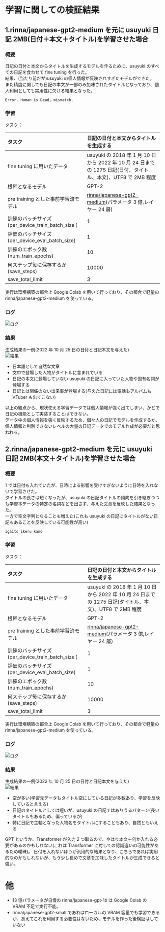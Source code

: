# 学習に関しての検証結果

## 1.rinna/japanese-gpt2-medium を元に usuyuki 日記 2MB(日付＋本文＋タイトル)を学習させた場合

### 概要

日記の日付と本文からタイトルを生成するモデルを作るために、usuyuki のすべての日記を食わせて fine tuning を行った。  
結果、(当たり前だが)usuyuki の個人情報が反映されすぎたモデルができた。  
また精度に関しても日記の本文が一部のみ加味されたタイトルとなっており、個人利用としても実用性に欠ける結果となった。

```
Error. Human is Dead, mismatch.
```

### 学習

タスク：

| タスク                                           | 日記の日付と本文からタイトルを生成する                                                                                                                                                                                                                                                                                                                 |
| :----------------------------------------------- | :----------------------------------------------------------------------------------------------------------------------------------------------------------------------------------------------------------------------------------------------------------------------------------------------------------------------------------------------------- |
| fine tuning に用いたデータ                       | usuyuki の 2018 年 1 月 10 日から 2022 年 10 月 24 日までの 1275 日記(日付、タイトル、本文)、UTF8 で 2MB 程度                                                                                                                                                                                                                                          |
| 根幹となるモデル                                 | GPT-2                                                                                                                                                                                                                                                                                                                                                  |
| pre training とした事前学習済モデル              | [rinna/japanese-gpt2-medium](https://huggingface.co/rinna/japanese-gpt2-medium?text=%E7%94%9F%E5%91%BD%E3%80%81%E5%AE%87%E5%AE%99%E3%80%81%E3%81%9D%E3%81%97%E3%81%A6%E4%B8%87%E7%89%A9%E3%81%AB%E3%81%A4%E3%81%84%E3%81%A6%E3%81%AE%E7%A9%B6%E6%A5%B5%E3%81%AE%E7%96%91%E5%95%8F%E3%81%AE%E7%AD%94%E3%81%88%E3%81%AF)(パラメータ 3 億,レイヤー 24 層) |
| 訓練のバッチサイズ(per_device_train_batch_size ) | 1                                                                                                                                                                                                                                                                                                                                                      |
| 評価のバッチサイズ(per_device_eval_batch_size)   | 1                                                                                                                                                                                                                                                                                                                                                      |
| 訓練のエポック数(num_train_epochs)               | 10                                                                                                                                                                                                                                                                                                                                                     |
| 何ステップ毎に保存するか(save_steps)             | 10000                                                                                                                                                                                                                                                                                                                                                  |
| save_total_limit                                 | 3                                                                                                                                                                                                                                                                                                                                                      |

実行は環境構築の都合上 Google Colab を用いて行っており、その都合で軽量の rinna/japanese-gpt2-medium を使っている。

### ログ

![ログ](https://user-images.githubusercontent.com/63891531/197667477-8ef24c54-5c8d-4d90-b7da-7e154f9aa420.jpg)

### 結果

生成結果の一例(2022 年 10 月 25 日の日付と日記本文を与えた)  
![結果](https://user-images.githubusercontent.com/63891531/197664065-25271426-e2a0-48dd-9af4-f5c3a59f9c9f.png)

- 日本語として自然な文章
- 文中で登場した人物がタイトルに含まれている
- 日記の本文に登場していない usuyuki の日記に入っていた人物や固有名詞が登場する
- 日記とは関係のない出来事が登場する(与えた日記には電話もアルバムも VTuber も出てこない)

以上の観点から、現状使える学習データでは個人情報が強く出てしまい、かどで日記の機能として実装することはできない。  
データ中の個人情報を強く反映するため、個々人の日記でモデルを作成するか、個人情報と判別できないレベルの大量の日記データでのモデル作成が必要だと思われる。

## 2.rinna/japanese-gpt2-medium を元に usuyuki 日記 2MB(本文＋タイトル)を学習させた場合

### 概要

1 では日付も入れていたが、日時による影響を受けすぎないように日時を入れないで学習させた。  
タイトルの長さは短くなったが、usuyuki の日記タイトルの傾向を引き継ぎつつも学習本データの特定の名詞などを出さず、与えた文章を反映した結果となった。  
一方で空文字列となることも増えた(これも usuyuki の日記にタイトルがない日記もあることを反映している可能性が高い)

```
igaito ikeru kamo
```

### 学習

タスク：

| タスク                                           | 日記の日付と本文からタイトルを生成する                                                                                                                                                                                                                                                                                                                 |
| :----------------------------------------------- | :----------------------------------------------------------------------------------------------------------------------------------------------------------------------------------------------------------------------------------------------------------------------------------------------------------------------------------------------------- |
| fine tuning に用いたデータ                       | usuyuki の 2018 年 1 月 10 日から 2022 年 10 月 24 日までの 1275 日記(タイトル、本文)、UTF8 で 2MB 程度                                                                                                                                                                                                                                                |
| 根幹となるモデル                                 | GPT-2                                                                                                                                                                                                                                                                                                                                                  |
| pre training とした事前学習済モデル              | [rinna/japanese-gpt2-medium](https://huggingface.co/rinna/japanese-gpt2-medium?text=%E7%94%9F%E5%91%BD%E3%80%81%E5%AE%87%E5%AE%99%E3%80%81%E3%81%9D%E3%81%97%E3%81%A6%E4%B8%87%E7%89%A9%E3%81%AB%E3%81%A4%E3%81%84%E3%81%A6%E3%81%AE%E7%A9%B6%E6%A5%B5%E3%81%AE%E7%96%91%E5%95%8F%E3%81%AE%E7%AD%94%E3%81%88%E3%81%AF)(パラメータ 3 億,レイヤー 24 層) |
| 訓練のバッチサイズ(per_device_train_batch_size ) | 1                                                                                                                                                                                                                                                                                                                                                      |
| 評価のバッチサイズ(per_device_eval_batch_size)   | 1                                                                                                                                                                                                                                                                                                                                                      |
| 訓練のエポック数(num_train_epochs)               | 10                                                                                                                                                                                                                                                                                                                                                     |
| 何ステップ毎に保存するか(save_steps)             | 10000                                                                                                                                                                                                                                                                                                                                                  |
| save_total_limit                                 | 3                                                                                                                                                                                                                                                                                                                                                      |

実行は環境構築の都合上 Google Colab を用いて行っており、その都合で軽量の rinna/japanese-gpt2-medium を使っている。

### ログ

![ログ](https://user-images.githubusercontent.com/63891531/197667972-2ab865be-19b2-482f-9067-a1bc1ac48fd9.png)

### 結果

生成結果の一例(2022 年 10 月 25 日の日付と日記本文を与えた)  
![結果](https://user-images.githubusercontent.com/63891531/197668625-f9f411e1-c8ca-4578-8043-e8ab25fe03c0.png)

- 空が多い(学習元データもタイトル空にしている日記が多数あり、学習を反映していると言える)
- 日記のタイトルとしては短いが、usuyuki の日記ではありうるパターン(長いタイトルもあるため、偏っているが)
- 特に日記で主軸となった人物名をタイトルにすることもあり、自然ともいえる

GPT というか、Transformer が入力 2 つ取るので、やはり本文＋何か入れる必要があるのかもしれない(これは Transformer に対しての認識違いの可能性があるため曖昧)。
日付を入れないほうが汎用的な結果となり、こちらであれば実用的なのかもしれないが、もう少し長めで文章を加味したタイトルが生成できると強い。

# 他

- 13 億パラメータが自慢の rinna/japanese-gpt-1b は Google Colab の VRAM 不足で実行不能。
- rinna/japanese-gpt2-small であればローカルの VRAM 容量でも学習できるが、あえてこれを利用する必要性はないため、モデルを作った後検証はしていない
